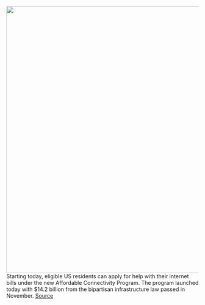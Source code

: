 <img src='https://cdn.vox-cdn.com/thumbor/NzeOlA6n1pPerAfKbMMtlEcECWw=/0x0:7654x5105/1200x800/filters:focal(3215x1941:4439x3165)/cdn.vox-cdn.com/uploads/chorus_image/image/70333953/1333633935.0.jpg' width='700px' /><br/>
Starting today, eligible US residents can apply for help with their internet bills under the new Affordable Connectivity Program. The program launched today with $14.2 billion from the bipartisan infrastructure law passed in November.
<a href='https://www.theverge.com/2021/12/31/22861200/application-now-open-discounted-internet-bills-fcc-affordable-connectivity-program'> Source <a/>
